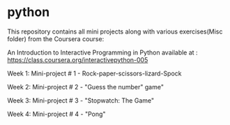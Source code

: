 python
======

This repository contains all mini projects along with various exercises(Misc folder) from the Coursera course:
 
An Introduction to Interactive Programming in Python
available at : https://class.coursera.org/interactivepython-005

Week 1:
Mini-project # 1 - Rock-paper-scissors-lizard-Spock

Week 2:
Mini-project # 2 - "Guess the number" game" 

Week 3:
Mini-project # 3 - "Stopwatch: The Game"

Week 4:
Mini-project # 4 - "Pong"

